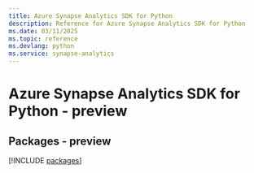 ```yaml
---
title: Azure Synapse Analytics SDK for Python
description: Reference for Azure Synapse Analytics SDK for Python
ms.date: 03/11/2025
ms.topic: reference
ms.devlang: python
ms.service: synapse-analytics
---
```

# Azure Synapse Analytics SDK for Python - preview
## Packages - preview
[!INCLUDE [packages](synapse-analytics-index.md)]